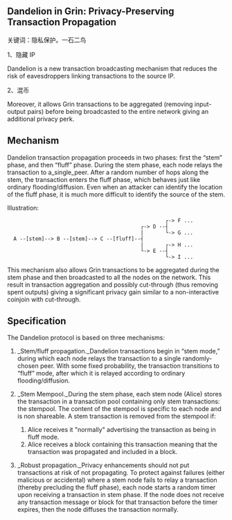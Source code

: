 ## Dandelion in Grin: Privacy-Preserving Transaction Propagation

关键词：隐私保护。一石二鸟

1、隐藏 IP

Dandelion is a new transaction broadcasting mechanism that reduces the risk of eavesdroppers linking transactions to the source IP.

2、混币

Moreover, it allows Grin transactions to be aggregated \(removing input-output pairs\) before being broadcasted to the entire network giving an additional privacy perk.

## Mechanism

Dandelion transaction propagation proceeds in two phases: first the “stem” phase, and then “fluff” phase. During the stem phase, each node relays the transaction to a_single_peer. After a random number of hops along the stem, the transaction enters the fluff phase, which behaves just like ordinary flooding/diffusion. Even when an attacker can identify the location of the fluff phase, it is much more difficult to identify the source of the stem.

Illustration:

```
                                                   ┌-> F ...
                                           ┌-> D --┤
                                           |       └-> G ...
  A --[stem]--> B --[stem]--> C --[fluff]--┤
                                           |       ┌-> H ...
                                           └-> E --┤
                                                   └-> I ...
```

This mechanism also allows Grin transactions to be aggregated during the stem phase and then broadcasted to all the nodes on the network. This result in transaction aggregation and possibly cut-through \(thus removing spent outputs\) giving a significant privacy gain similar to a non-interactive coinjoin with cut-through.

## Specification

The Dandelion protocol is based on three mechanisms:

1. _Stem/fluff propagation._Dandelion transactions begin in “stem mode,” during which each node relays the transaction to a single randomly-chosen peer. With some fixed probability, the transaction transitions to “fluff” mode, after which it is relayed according to ordinary flooding/diffusion.

2. _Stem Mempool._During the stem phase, each stem node \(Alice\) stores the transaction in a transaction pool containing only stem transactions: the stempool. The content of the stempool is specific to each node and is non shareable. A stem transaction is removed from the stempool if:

   1. Alice receives it "normally" advertising the transaction as being in fluff mode.
   2. Alice receives a block containing this transaction meaning that the transaction was propagated and included in a block.

3. _Robust propagation._Privacy enhancements should not put transactions at risk of not propagating. To protect against failures \(either malicious or accidental\) where a stem node fails to relay a transaction \(thereby precluding the fluff phase\), each node starts a random timer upon receiving a transaction in stem phase. If the node does not receive any transaction message or block for that transaction before the timer expires, then the node diffuses the transaction normally.




